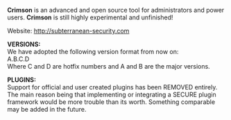 **Crimson** is an advanced and open source tool for administrators and power users.  **Crimson** is still highly experimental and unfinished!
	
Website: http://subterranean-security.com


**VERSIONS:**<br>
	We have adopted the following version format from now on:<br>
							A.B.C.D<br>
	Where C and D are hotfix numbers and A and B are the major versions.

**PLUGINS:**<br>
	Support for official and user created plugins has been REMOVED entirely.
	The main reason being that implementing or integrating a SECURE plugin 
	framework would be more trouble than its worth.  Something comparable
	may be added in the future.